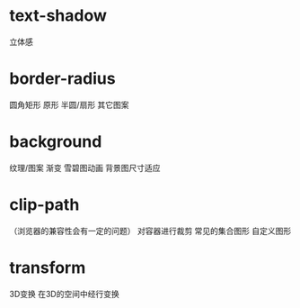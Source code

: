 
# text-shadow
立体感
# border-radius
圆角矩形
原形
半圆/扇形
其它图案
# background
纹理/图案
渐变
雪碧图动画
背景图尺寸适应
# clip-path
（浏览器的兼容性会有一定的问题）
对容器进行裁剪
常见的集合图形
自定义图形
# transform
3D变换
在3D的空间中经行变换